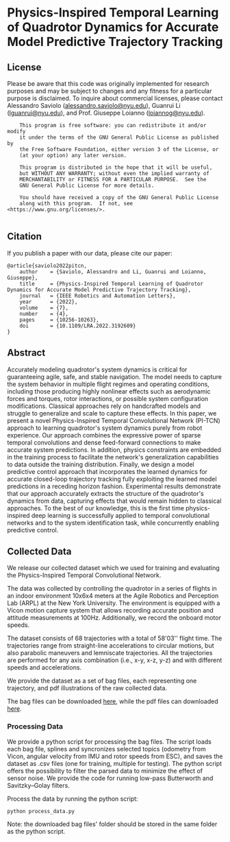 # Physics-Inspired Temporal Learning of Quadrotor Dynamics for Accurate Model Predictive Trajectory Tracking

## License
Please be aware that this code was originally implemented for research purposes and may be subject to changes and any fitness for a particular purpose is disclaimed. To inquire about commercial licenses, please contact Alessandro Saviolo (alessandro.saviolo@nyu.edu), Guanrui Li (lguanrui@nyu.edu), and Prof. Giuseppe Loianno (loiannog@nyu.edu).
```
    This program is free software: you can redistribute it and/or modify
    it under the terms of the GNU General Public License as published by
    the Free Software Foundation, either version 3 of the License, or
    (at your option) any later version.

    This program is distributed in the hope that it will be useful,
    but WITHOUT ANY WARRANTY; without even the implied warranty of
    MERCHANTABILITY or FITNESS FOR A PARTICULAR PURPOSE.  See the
    GNU General Public License for more details.

    You should have received a copy of the GNU General Public License
    along with this program.  If not, see <https://www.gnu.org/licenses/>.
    
```

## Citation
If you publish a paper with our data, please cite our paper: 
```
@article{saviolo2022pitcn,
    author    = {Saviolo, Alessandro and Li, Guanrui and Loianno, Giuseppe},
    title     = {Physics-Inspired Temporal Learning of Quadrotor Dynamics for Accurate Model Predictive Trajectory Tracking},
    journal   = {IEEE Robotics and Automation Letters},
    year      = {2022},
    volume    = {7},
    number    = {4},
    pages     = {10256-10263},
    doi       = {10.1109/LRA.2022.3192609}
}
```

## Abstract
Accurately modeling quadrotor's system dynamics is critical for guaranteeing agile, safe, and stable navigation. The model needs to capture the system behavior in multiple flight regimes and operating conditions, including those producing highly nonlinear effects such as aerodynamic forces and torques, rotor interactions, or possible system configuration modifications. Classical approaches rely on handcrafted models and struggle to generalize and scale to capture these effects. In this paper, we present a novel Physics-Inspired Temporal Convolutional Network (PI-TCN) approach to learning quadrotor's system dynamics purely from robot experience. Our approach combines the expressive power of sparse temporal convolutions and dense feed-forward connections to make accurate system predictions. In addition, physics constraints are embedded in the training process to facilitate the network's generalization capabilities to data outside the training distribution. Finally, we design a model predictive control approach that incorporates the learned dynamics for accurate closed-loop trajectory tracking fully exploiting the learned model predictions in a receding horizon fashion. Experimental results demonstrate that our approach accurately extracts the structure of the quadrotor's dynamics from data, capturing effects that would remain hidden to classical approaches. To the best of our knowledge, this is the first time physics-inspired deep learning is successfully applied to temporal convolutional networks and to the system identification task, while concurrently enabling predictive control.

## Collected Data
We release our collected dataset which we used for training and evaluating the Physics-Inspired Temporal Convolutional Network.

The data was collected by controlling the quadrotor in a series of flights in an indoor environment 10x6x4 meters at the Agile Robotics and Perception Lab (ARPL) at the New York University.
The environment is equipped with a Vicon motion capture system that allows recording accurate position and attitude measurements at 100Hz. Additionally, we record the onboard motor speeds.

The dataset consists of 68 trajectories with a total of 58'03'' flight time.
The trajectories range from straight-line accelerations to circular motions, but also parabolic maneuvers and lemniscate trajectories. All the trajectories are performed for any axis combination (i.e., x-y, x-z, y-z) and with different speeds and accelerations.

We provide the dataset as a set of bag files, each representing one trajectory, and pdf illustrations of the raw collected data.

The bag files can be downloaded [here](https://drive.google.com/file/d/1b1PFSBlKTdrlTIurYNpTJWWEx1KIJzuR/view?usp=sharing), while the pdf files can downloaded [here](https://drive.google.com/file/d/1s7nSqATpCS849csSdkHNL0-VLZwdNzg4/view?usp=sharing).

### Processing Data
We provide a python script for processing the bag files.
The script loads each bag file, splines and syncronizes selected topics (odometry from Vicon, angular velocity from IMU and rotor speeds from ESC), and saves the dataset as .csv files (one for training, multiple for testing).
The python script offers the possibility to filter the parsed data to minimize the effect of sensor noise.
We provide the code for running low-pass Butterworth and Savitzky–Golay filters.

Process the data by running the python script:
```
python process_data.py
```

Note: the downloaded bag files' folder should be stored in the same folder as the python script.
